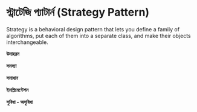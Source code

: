 # স্ট্রাটেজি প্যাটার্ন (Strategy Pattern)                 
Strategy is a behavioral design pattern that lets you define a family of algorithms, put each of them into a separate class, and make their objects interchangeable.     

**উদাহরন**                    

**সমস্যা**         
     
**সমাধান**                                     

**ইমপ্লিমেন্টেশন**                

**সুবিধা - অসুবিধা**             